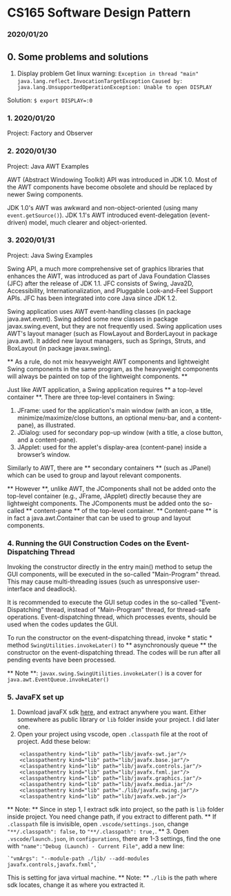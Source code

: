 # CS165 Software Design Pattern
### 2020/01/20

## 0. Some problems and solutions
1. Display problem
Get linux warning: 
`Exception in thread "main" java.lang.reflect.InvocationTargetException`
`Caused by: java.lang.UnsupportedOperationException: Unable to open DISPLAY`

Solution:
`$ export DISPLAY=:0`


### 1. 2020/01/20 
Project: Factory and Observer

### 2. 2020/01/30
Project: Java AWT Examples

AWT (Abstract Windowing Toolkit) API was introduced in JDK 1.0. Most of the AWT 
components have become obsolete and should be replaced by newer Swing components.

JDK 1.0's AWT was awkward and non-object-oriented (using many `event.getSource()`). 
JDK 1.1's AWT introduced event-delegation (event-driven) model, much clearer and 
object-oriented.

### 3. 2020/01/31
Project: Java Swing Examples

Swing API, a much more comprehensive set of graphics libraries that enhances the 
AWT, was introduced as part of Java Foundation Classes (JFC) after the release of 
JDK 1.1. JFC consists of Swing, Java2D, Accessibility, Internationalization, and 
Pluggable Look-and-Feel Support APIs. JFC has been integrated into core Java 
since JDK 1.2.

Swing application uses AWT event-handling classes (in package java.awt.event). 
Swing added some new classes in package javax.swing.event, but they are not frequently used.
Swing application uses AWT's layout manager (such as FlowLayout and BorderLayout 
in package java.awt). It added new layout managers, such as Springs, Struts, and 
BoxLayout (in package javax.swing).

** As a rule, do not mix heavyweight AWT components and lightweight Swing components in the same program, as the heavyweight components will always be painted on top of the lightweight components. **

Just like AWT application, a Swing application requires ** a top-level container **. There are three top-level containers in Swing:

1. JFrame: used for the application's main window (with an icon, a title, minimize/maximize/close buttons, an optional menu-bar, and a content-pane), as illustrated.
2. JDialog: used for secondary pop-up window (with a title, a close button, and a content-pane).
3. JApplet: used for the applet's display-area (content-pane) inside a browser’s window.

Similarly to AWT, there are ** secondary containers ** (such as JPanel) which can be used to group and layout relevant components.

** However **, unlike AWT, the JComponents shall not be added onto the top-level container (e.g., JFrame, JApplet) directly because they are lightweight components. The JComponents must be added onto the so-called ** content-pane ** of the top-level container. ** Content-pane ** is in fact a java.awt.Container that can be used to group and layout components.

### 4. Running the GUI Construction Codes on the Event-Dispatching Thread
Invoking the constructor directly in the entry main() method to setup the GUI components, will be executed in the so-called "Main-Program" thread. This may cause multi-threading issues (such as unresponsive user-interface and deadlock).

It is recommended to execute the GUI setup codes in the so-called "Event-Dispatching" thread, instead of "Main-Program" thread, for thread-safe operations. Event-dispatching thread, which processes events, should be used when the codes updates the GUI.

To run the constructor on the event-dispatching thread, invoke * static * method `SwingUtilities.invokeLater()` to ** asynchronously queue ** the constructor on the event-dispatching thread. The codes will be run after all pending events have been processed.

** Note **: `javax.swing.SwingUtilities.invokeLater()` is a cover for `java.awt.EventQueue.invokeLater()`

### 5. JavaFX set up
1. Download javaFX sdk [here](https://openjfx.io/), and extract anywhere you want. Either somewhere as public library or `lib` folder inside your project. I did later one.
2. Open your project using vscode, open `.classpath` file at the root of project. Add these below:
```
	<classpathentry kind="lib" path="lib/javafx-swt.jar"/>
	<classpathentry kind="lib" path="lib/javafx.base.jar"/>
	<classpathentry kind="lib" path="lib/javafx.controls.jar"/>
	<classpathentry kind="lib" path="lib/javafx.fxml.jar"/>
	<classpathentry kind="lib" path="lib/javafx.graphics.jar"/>
	<classpathentry kind="lib" path="lib/javafx.media.jar"/>
	<classpathentry kind="lib" path="./lib/javafx.swing.jar"/>
	<classpathentry kind="lib" path="lib/javafx.web.jar"/>
```
** Note: ** Since in step 1, I extract sdk into project, so the path is `lib` folder inside project. You need change path, if you extract to different path.
** If `.classpath` file is invisible, open `.vscode/settings.json`, change `"**/.classpath": false,` to `"**/.classpath": true,`. **
3. Open `.vscode/launch.json`, in `configurations`, there are 1-3 settings, find the one with `"name":"Debug (Launch) - Current File"`, add a new line:

	`"vmArgs": "--module-path ./lib/ --add-modules javafx.controls,javafx.fxml",`

This is setting for java virtual machine. ** Note: ** `./lib` is the path where sdk locates, change it as where you extracted it.


